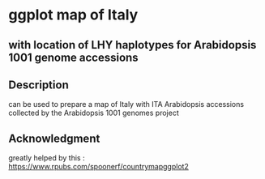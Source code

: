 # ggplot map of Italy
## with location of LHY haplotypes for Arabidopsis 1001 genome accessions

## Description
can be used to prepare a map of Italy with ITA Arabidopsis accessions collected by the Arabidopsis 1001 genomes project

## Acknowledgment

greatly helped by this : https://www.rpubs.com/spoonerf/countrymapggplot2

